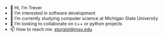 - 👋 Hi, I’m Trever
- 👀 I’m interested in software development
- 🌱 I’m currently studying computer science at Michigan State University 
- 💞️ I’m looking to collaborate on c++ or python projects
- 📫 How to reach me: sturgist@msu.edu

<!---
sturgist/sturgist is a ✨ special ✨ repository because its `README.md` (this file) appears on your GitHub profile.
You can click the Preview link to take a look at your changes.
--->
